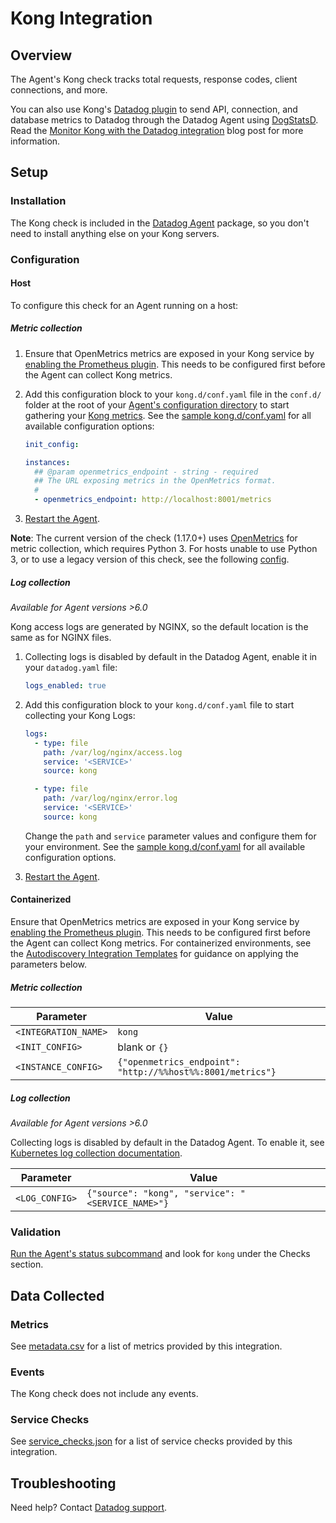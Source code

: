 # Kong Integration

## Overview

The Agent's Kong check tracks total requests, response codes, client connections, and more.

You can also use Kong's [Datadog plugin][15] to send API, connection, and database metrics to Datadog through the Datadog Agent using [DogStatsD][16]. Read the [Monitor Kong with the Datadog integration][11] blog post for more information.

## Setup

### Installation

The Kong check is included in the [Datadog Agent][1] package, so you don't need to install anything else on your Kong servers.

### Configuration

<!-- xxx tabs xxx -->
<!-- xxx tab "Host" xxx -->

#### Host

To configure this check for an Agent running on a host:

##### Metric collection

1. Ensure that OpenMetrics metrics are exposed in your Kong service by [enabling the Prometheus plugin][14]. This needs to be configured first before the Agent can collect Kong metrics. 
2. Add this configuration block to your `kong.d/conf.yaml` file in the `conf.d/` folder at the root of your [Agent's configuration directory][2] to start gathering your [Kong metrics](#metrics). See the [sample kong.d/conf.yaml][3] for all available configuration options:


   ```yaml
   init_config:

   instances:
     ## @param openmetrics_endpoint - string - required
     ## The URL exposing metrics in the OpenMetrics format.
     #
     - openmetrics_endpoint: http://localhost:8001/metrics
   ```

2. [Restart the Agent][4].

**Note**: The current version of the check (1.17.0+) uses [OpenMetrics][12] for metric collection, which requires Python 3. For hosts unable to use Python 3, or to use a legacy version of this check, see the following [config][13].

##### Log collection

_Available for Agent versions >6.0_

Kong access logs are generated by NGINX, so the default location is the same as for NGINX files.

1. Collecting logs is disabled by default in the Datadog Agent, enable it in your `datadog.yaml` file:

   ```yaml
   logs_enabled: true
   ```

2. Add this configuration block to your `kong.d/conf.yaml` file to start collecting your Kong Logs:

   ```yaml
   logs:
     - type: file
       path: /var/log/nginx/access.log
       service: '<SERVICE>'
       source: kong

     - type: file
       path: /var/log/nginx/error.log
       service: '<SERVICE>'
       source: kong
   ```

    Change the `path` and `service` parameter values and configure them for your environment. See the [sample kong.d/conf.yaml][3] for all available configuration options.

3. [Restart the Agent][4].

<!-- xxz tab xxx -->
<!-- xxx tab "Containerized" xxx -->

#### Containerized

Ensure that OpenMetrics metrics are exposed in your Kong service by [enabling the Prometheus plugin][14]. This needs to be configured first before the Agent can collect Kong metrics. 
For containerized environments, see the [Autodiscovery Integration Templates][5] for guidance on applying the parameters below.

##### Metric collection

| Parameter            | Value                                                 |
| -------------------- | ----------------------------------------------------- |
| `<INTEGRATION_NAME>` | `kong`                                                |
| `<INIT_CONFIG>`      | blank or `{}`                                         |
| `<INSTANCE_CONFIG>`  | `{"openmetrics_endpoint": "http://%%host%%:8001/metrics"}` |

##### Log collection

_Available for Agent versions >6.0_

Collecting logs is disabled by default in the Datadog Agent. To enable it, see [Kubernetes log collection documentation][6].

| Parameter      | Value                                             |
| -------------- | ------------------------------------------------- |
| `<LOG_CONFIG>` | `{"source": "kong", "service": "<SERVICE_NAME>"}` |

<!-- xxz tab xxx -->
<!-- xxz tabs xxx -->

### Validation

[Run the Agent's status subcommand][7] and look for `kong` under the Checks section.

## Data Collected

### Metrics

See [metadata.csv][8] for a list of metrics provided by this integration.

### Events

The Kong check does not include any events.

### Service Checks

See [service_checks.json][9] for a list of service checks provided by this integration.

## Troubleshooting

Need help? Contact [Datadog support][10].

[1]: https://app.datadoghq.com/account/settings/agent/latest
[2]: https://docs.datadoghq.com/agent/guide/agent-configuration-files/#agent-configuration-directory
[3]: https://github.com/DataDog/integrations-core/blob/master/kong/datadog_checks/kong/data/conf.yaml.example
[4]: https://docs.datadoghq.com/agent/guide/agent-commands/#start-stop-and-restart-the-agent
[5]: https://docs.datadoghq.com/agent/kubernetes/integrations/
[6]: https://docs.datadoghq.com/agent/kubernetes/log/
[7]: https://docs.datadoghq.com/agent/guide/agent-commands/#agent-status-and-information
[8]: https://github.com/DataDog/integrations-core/blob/master/kong/metadata.csv
[9]: https://github.com/DataDog/integrations-core/blob/master/kong/assets/service_checks.json
[10]: https://docs.datadoghq.com/help/
[11]: https://www.datadoghq.com/blog/monitor-kong-datadog
[12]: https://docs.datadoghq.com/integrations/openmetrics/
[13]: https://github.com/DataDog/integrations-core/blob/7.27.x/kong/datadog_checks/kong/data/conf.yaml.example
[14]: https://docs.konghq.com/hub/kong-inc/prometheus/
[15]: https://docs.konghq.com/hub/kong-inc/datadog/
[16]: https://docs.datadoghq.com/developers/dogstatsd/